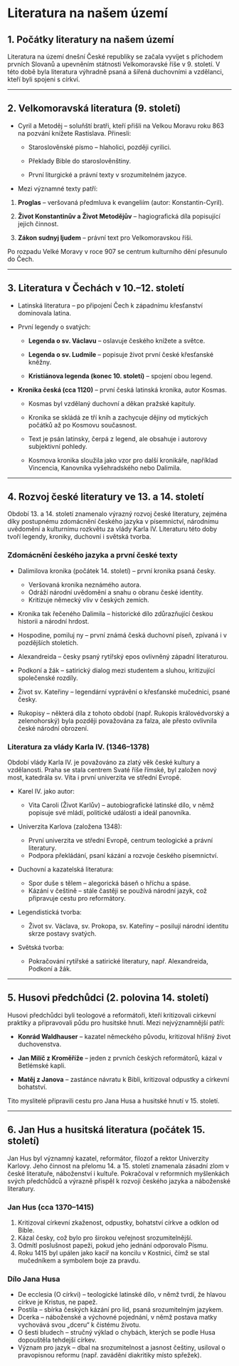 # Literatura na našem území

## 1. Počátky literatury na našem území

Literatura na území dnešní České republiky se začala vyvíjet s příchodem prvních Slovanů a upevněním státnosti Velkomoravské říše v 9. století. V této době byla literatura výhradně psaná a šířená duchovními a vzdělanci, kteří byli spojeni s církví.
****
## 2. Velkomoravská literatura (9. století)

- Cyril a Metoděj – soluňští bratři, kteří přišli na Velkou Moravu roku 863 na pozvání knížete Rastislava. Přinesli:

  - Staroslověnské písmo – hlaholici, později cyrilici.

  - Překlady Bible do staroslověnštiny.

  - První liturgické a právní texty v srozumitelném jazyce.

- Mezi významné texty patří:

1. **Proglas** – veršovaná předmluva k evangeliím (autor: Konstantin-Cyril).

1. **Život Konstantinův a Život Metodějův** – hagiografická díla popisující jejich činnost.

1. **Zákon sudnyj ljudem** – právní text pro Velkomoravskou říši.

Po rozpadu Velké Moravy v roce 907 se centrum kulturního dění přesunulo do Čech.
****
## 3. Literatura v Čechách v 10.–12. století

- Latinská literatura – po připojení Čech k západnímu křesťanství dominovala latina.

- První legendy o svatých:

    - **Legenda o sv. Václavu** – oslavuje českého knížete a světce.
    
    - **Legenda o sv. Ludmile** – popisuje život první české křesťanské kněžny.
    
    - **Kristiánova legenda (konec 10. století)** – spojení obou legend.

- **Kronika česká (cca 1120)** – první česká latinská kronika, autor Kosmas.

    - Kosmas byl vzdělaný duchovní a děkan pražské kapituly.
    
    - Kronika se skládá ze tří knih a zachycuje dějiny od mytických počátků až po Kosmovu současnost.
    
    - Text je psán latinsky, čerpá z legend, ale obsahuje i autorovy subjektivní pohledy.
    
    - Kosmova kronika sloužila jako vzor pro další kronikáře, například Vincencia, Kanovníka vyšehradského nebo Dalimila.
****
## 4. Rozvoj české literatury ve 13. a 14. století

Období 13. a 14. století znamenalo výrazný rozvoj české literatury, zejména díky postupnému zdomácnění českého jazyka v písemnictví, národnímu uvědomění a kulturnímu rozkvětu za vlády Karla IV. Literaturu této doby tvoří legendy, kroniky, duchovní i světská tvorba.

### Zdomácnění českého jazyka a první české texty

- Dalimilova kronika (počátek 14. století) – první kronika psaná česky.
   -  Veršovaná kronika neznámého autora.
   -  Odráží národní uvědomění a snahu o obranu české identity.
   -  Kritizuje německý vliv v českých zemích.

- Kronika tak řečeného Dalimila – historické dílo zdůrazňující českou historii a národní hrdost.

- Hospodine, pomiluj ny – první známá česká duchovní píseň, zpívaná i v pozdějších stoletích.

- Alexandreida – česky psaný rytířský epos ovlivněný západní literaturou.

- Podkoní a žák – satirický dialog mezi studentem a sluhou, kritizující společenské rozdíly.

- Život sv. Kateřiny – legendární vyprávění o křesťanské mučednici, psané česky.

- Rukopisy – některá díla z tohoto období (např. Rukopis královédvorský a zelenohorský) byla později považována za falza, ale přesto ovlivnila české národní obrození.

### Literatura za vlády Karla IV. (1346–1378)

Období vlády Karla IV. je považováno za zlatý věk české kultury a vzdělanosti. Praha se stala centrem Svaté říše římské, byl založen nový most, katedrála sv. Víta i první univerzita ve střední Evropě.

- Karel IV. jako autor:
    - Vita Caroli (Život Karlův) – autobiografické latinské dílo, v němž popisuje své mládí, politické události a ideál panovníka.

- Univerzita Karlova (založena 1348):
   - První univerzita ve střední Evropě, centrum teologické a právní literatury.
   - Podpora překládání, psaní kázání a rozvoje českého písemnictví.

- Duchovní a kazatelská literatura:
    - Spor duše s tělem – alegorická báseň o hříchu a spáse.
    - Kázání v češtině – stále častěji se používá národní jazyk, což připravuje cestu pro reformátory.

- Legendistická tvorba:
  - Život sv. Václava, sv. Prokopa, sv. Kateřiny – posilují národní identitu skrze postavy svatých.

- Světská tvorba:
  -  Pokračování rytířské a satirické literatury, např. Alexandreida, Podkoní a žák.
****
## 5. Husovi předchůdci (2. polovina 14. století)

Husovi předchůdci byli teologové a reformátoři, kteří kritizovali církevní praktiky a připravovali půdu pro husitské hnutí. Mezi nejvýznamnější patří:

- **Konrád Waldhauser** – kazatel německého původu, kritizoval hříšný život duchovenstva.

- **Jan Milíč z Kroměříže** – jeden z prvních českých reformátorů, kázal v Betlémské kapli.

- **Matěj z Janova** – zastánce návratu k Bibli, kritizoval odpustky a církevní bohatství.

Tito myslitelé připravili cestu pro Jana Husa a husitské hnutí v 15. století.
****

## 6. Jan Hus a husitská literatura (počátek 15. století)

Jan Hus byl významný kazatel, reformátor, filozof a rektor Univerzity Karlovy. Jeho činnost na přelomu 14. a 15. století znamenala zásadní zlom v české literatuře, náboženství i kultuře. Pokračoval v reformních myšlenkách svých předchůdců a výrazně přispěl k rozvoji českého jazyka a náboženské literatury.

### Jan Hus (cca 1370–1415)

1. Kritizoval církevní zkaženost, odpustky, bohatství církve a odklon od Bible.
1. Kázal česky, což bylo pro širokou veřejnost srozumitelnější.
1. Odmítl poslušnost papeži, pokud jeho jednání odporovalo Písmu.
1. Roku 1415 byl upálen jako kacíř na koncilu v Kostnici, čímž se stal mučedníkem a symbolem boje za pravdu.

### Dílo Jana Husa

- De ecclesia (O církvi) – teologické latinské dílo, v němž tvrdí, že hlavou církve je Kristus, ne papež.
- Postila – sbírka českých kázání pro lid, psaná srozumitelným jazykem.
- Dcerka – náboženské a výchovné pojednání, v němž postava matky vychovává svou „dceru“ k čistému životu.
- O šesti bludech – stručný výklad o chybách, kterých se podle Husa dopouštěla tehdejší církev.
- Význam pro jazyk – dbal na srozumitelnost a jasnost češtiny, usiloval o pravopisnou reformu (např. zavádění diakritiky místo spřežek).

